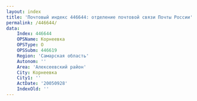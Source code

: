 ```yaml
---
layout: index
title: 'Почтовый индекс 446644: отделение почтовой связи Почты России'
permalink: /446644/
data:
    Index: 446644
    OPSName: Корнеевка
    OPSType: О
    OPSSubm: 446619
    Region: 'Самарская область'
    Autonom: ''
    Area: 'Алексеевский район'
    City: Корнеевка
    City1: ''
    ActDate: '20050928'
    IndexOld: ''
---
```

